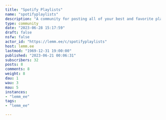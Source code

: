 ```yaml
---
title: "Spotify Playlists" 
name: "spotifyplaylists"
description: "A community for posting all of your best and favorite playlists!"
type: community
date: "2023-06-28 15:17:59"
draft: false
nsfw: false
actor_id: "https://lemm.ee/c/spotifyplaylists"
host: lemm.ee
lastmod: "1969-12-31 19:00:00"
published: "2023-06-21 00:06:31"
subscribers: 32
posts: 8
comments: 8
weight: 8
dau: 1
wau: 3
mau: 5
instances:
- "lemm_ee"
tags: 
- "lemm_ee"

---
```

